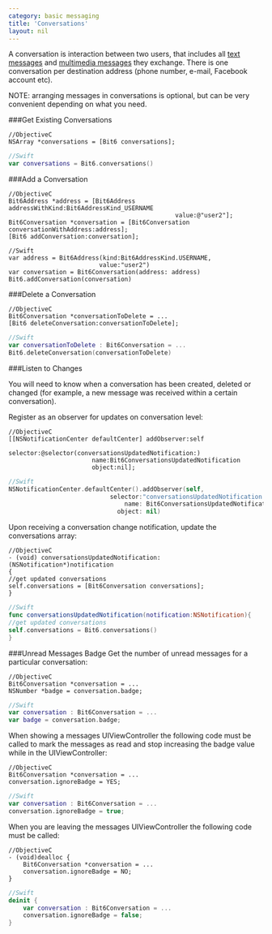 ```yaml
---
category: basic messaging
title: 'Conversations'
layout: nil
---
```


A conversation is interaction between two users, that includes all [text messages](#/messaging-plain) and [multimedia messages](#/multimedia-messaging-photo) they exchange. There is one conversation per destination address (phone number, e-mail, Facebook account etc).

NOTE: arranging messages in conversations is optional, but can be very convenient depending on what you need.

###Get Existing Conversations

```objc
//ObjectiveC
NSArray *conversations = [Bit6 conversations];
```
```swift
//Swift
var conversations = Bit6.conversations()
```

###Add a Conversation

```objc
//ObjectiveC
Bit6Address *address = [Bit6Address addressWithKind:Bit6AddressKind_USERNAME 
                                              value:@"user2"];
Bit6Conversation *conversation = [Bit6Conversation conversationWithAddress:address];
[Bit6 addConversation:conversation];
```
```objc
//Swift
var address = Bit6Address(kind:Bit6AddressKind.USERNAME, 
						 value:"user2")
var conversation = Bit6Conversation(address: address)
Bit6.addConversation(conversation)
```
###Delete a Conversation

```objc
//ObjectiveC
Bit6Conversation *conversationToDelete = ...
[Bit6 deleteConversation:conversationToDelete];
```
```swift
//Swift
var conversationToDelete : Bit6Conversation = ...
Bit6.deleteConversation(conversationToDelete)
```

###Listen to Changes

You will need to know when a conversation has been created, deleted or changed (for example, a new message was received within a certain conversation). 

Register as an observer for updates on conversation level:

```objc
//ObjectiveC
[[NSNotificationCenter defaultCenter] addObserver:self 
                       selector:@selector(conversationsUpdatedNotification:)
                       name:Bit6ConversationsUpdatedNotification 
                       object:nil];
```
```swift
//Swift
NSNotificationCenter.defaultCenter().addObserver(self,
							selector:"conversationsUpdatedNotification:", 
                                name: Bit6ConversationsUpdatedNotification, 
                              object: nil)
```

Upon receiving a conversation change notification, update the conversations array:

```objc
//ObjectiveC
- (void) conversationsUpdatedNotification:(NSNotification*)notification
{
//get updated conversations
self.conversations = [Bit6Conversation conversations];
} 
```
```swift
//Swift
func conversationsUpdatedNotification(notification:NSNotification){
//get updated conversations
self.conversations = Bit6.conversations()
}
```

###Unread Messages Badge
Get the number of unread messages for a particular conversation:

```objc
//ObjectiveC
Bit6Conversation *conversation = ...
NSNumber *badge = conversation.badge;
```
```swift
//Swift
var conversation : Bit6Conversation = ...
var badge = conversation.badge;
```

When showing a messages UIViewController the following code must be called to mark the messages as read and stop increasing the badge value while in the UIViewController:

```objc
//ObjectiveC
Bit6Conversation *conversation = ...
conversation.ignoreBadge = YES;
```
```swift
//Swift
var conversation : Bit6Conversation = ...
conversation.ignoreBadge = true;
```

When you are leaving the messages UIViewController the following code must be called:

```objc
//ObjectiveC
- (void)dealloc {
    Bit6Conversation *conversation = ...
    conversation.ignoreBadge = NO;
}
```
```swift
//Swift
deinit {
    var conversation : Bit6Conversation = ...
    conversation.ignoreBadge = false;
}
```